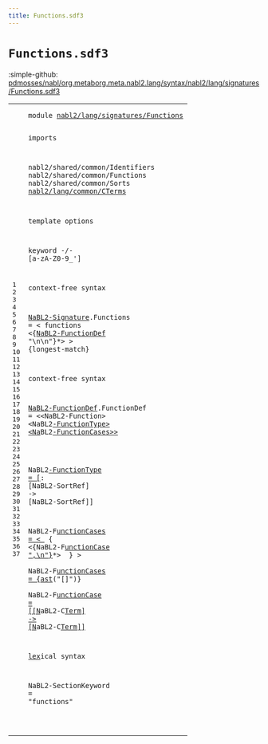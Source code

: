 ```yaml
---
title: Functions.sdf3
---
```


# `Functions.sdf3`

:simple-github: [pdmosses/nabl/org.metaborg.meta.nabl2.lang/syntax/nabl2/lang/signatures/Functions.sdf3]

[pdmosses/nabl/org.metaborg.meta.nabl2.lang/syntax/nabl2/lang/signatures/Functions.sdf3]: https://github.com/pdmosses/nabl/blob/master/org.metaborg.meta.nabl2.lang/syntax/nabl2/lang/signatures/Functions.sdf3 "The source file on GitHub"

<div class="sdf3"><table class="highlighttable"><tbody><tr><td class="linenos"><div class="linenodiv"><pre><span></span>1
2
3
4
5
6
7
8
9
10
11
12
13
14
15
16
17
18
19
20
21
22
23
24
25
26
27
28
29
30
31
32
33
34
35
36
37
</pre></div></td>
<td class="code"><pre><code><span class="keyword">module</span> <a href="../Signature.sdf3#nabl2/lang/signatures/Functions_117_148" id="nabl2/lang/signatures/Functions_7_38" title="Referenced at ../Signature.sdf3 line 7">nabl2/lang/signatures/Functions</a>

<span class="keyword">imports</span>

  <span title="External reference">nabl2/shared/common/Identifiers</span>
  <span title="External reference">nabl2/shared/common/Functions</span>
  <span title="External reference">nabl2/shared/common/Sorts</span>
  <a href="../../common/CTerms.sdf3#nabl2/lang/common/CTerms_7_31" id="nabl2/lang/common/CTerms_145_169" title="Defined at ../../common/CTerms.sdf3 line 1">nabl2/lang/common/CTerms</a>

<span class="keyword">template options</span>

  <span class="keyword">keyword</span> -/- [<span class="cons_Regular">a</span>-<span class="cons_Regular">z</span><span class="cons_Regular">A</span>-<span class="cons_Regular">Z</span><span class="cons_Regular">0</span>-<span class="cons_Regular">9</span>\_\']

<span class="keyword">context-free syntax</span>

  <a href="../Signature.sdf3#NaBL2-Signature_349_364" id="NaBL2-Signature_243_258" title="Referenced at ../Signature.sdf3 line 19">NaBL2-Signature</a>.<span class="cons_Constructor"><span id="Functions_259_268" title="Not referenced locally, nor via imports">Functions</span></span> = &lt;
    <span class="cons_String">functions</span>
      &lt;{<a href="#NaBL2-FunctionDef_367_384" id="NaBL2-FunctionDef_295_312" title="Defined at line 23">NaBL2-FunctionDef</a> <span class="cons_Lit">"\n\n"</span>}*&gt;
  &gt; {<span class="keyword">longest-match</span>}

<span class="keyword">context-free syntax</span>

  <a href="#NaBL2-FunctionDef_295_312" id="NaBL2-FunctionDef_367_384" title="Referenced at line 18">NaBL2-FunctionDef</a>.<span class="cons_Constructor"><span id="FunctionDef_385_396" title="Not referenced locally, nor via imports">FunctionDef</span></span> = &lt;&lt;<span class="keyword">NaBL</span>2-Function&gt; &lt;Na<span class="keyword">B</span>L2<a href="#NaBL2-FunctionType_464_482" id="NaBL2-FunctionType_418_436" title="Defined at line 25">-FunctionType&gt; &lt;Na</a><span class="keyword">B</span>L2<a href="#NaBL2-FunctionCases_528_547" id="NaBL2-FunctionCases_439_458" title="Defined at line 27, 31">-FunctionCases&gt;&gt;

 </a> <span class="keyword">NaBL</span>2<a href="#NaBL2-FunctionType_418_436" id="NaBL2-FunctionType_464_482" title="Referenced at line 23">-FunctionType  = [</a>: [<span class="keyword">Na</span><span class="cons_String">B</span>L2-SortRef] -&gt; [<span class="keyword">N</span>a<span class="cons_String">BL</span>2-<span class="keyword">S</span>ortRef]]

  N<span class="keyword">aBL</span>2-<span class="keyword">F</span><a href="#NaBL2-FunctionCases_439_458" id="NaBL2-FunctionCases_528_547" title="Referenced at line 23">unctionCases = &lt;
  </a>  { &lt;{NaB<span class="cons_String">L</span>2-<span class="keyword">F</span><a href="#NaBL2-FunctionCase_638_656" id="NaBL2-FunctionCase_560_578" title="Defined at line 33">unctionCase ",\n"}</a>*<span class="cons_Lit">&gt;
   </span> }
  &gt;
 <span class="cons_String"> </span><span class="keyword">N</span>aB<span class="keyword">L</span>2-<span class="keyword">F</span><a href="#NaBL2-FunctionCases_439_458" id="NaBL2-FunctionCases_600_619" title="Referenced at line 23">unctionCases = {ast</a>("[]<span class="cons_Unquoted">")}</span>
<span class="cons_Quoted"> 
  </span><span class="keyword">NaBL</span>2-<span class="keyword">F</span><a href="#NaBL2-FunctionCase_560_578" id="NaBL2-FunctionCase_638_656" title="Referenced at line 28">unctionCase  = [[N</a><span class="keyword">aBL</span>2-<span class="keyword">C</span><a href="../../common/CTerms.sdf3#NaBL2-CTerm_359_370" id="NaBL2-CTerm_662_673" title="Defined at ../../common/CTerms.sdf3 line 23, 27, 29, 30">Term] -&gt; [N</a><span class="keyword">a</span>B<span class="cons_String">L2</span>-<span class="keyword">C</span><a href="../../common/CTerms.sdf3#NaBL2-CTerm_359_370" id="NaBL2-CTerm_679_690" title="Defined at ../../common/CTerms.sdf3 line 23, 27, 29, 30">Term]]

lex</a><span class="keyword">ical syntax</span>

  <span class="keyword">NaBL</span>2-<span class="keyword">S</span><span id="NaBL2-SectionKeyword_712_732" title="Not referenced locally, nor via imports">ectionKeyword = "fun</span><span class="keyword">cti</span><span class="cons_Lit">ons"

</code></pre></td></tr></tbody></table></div>